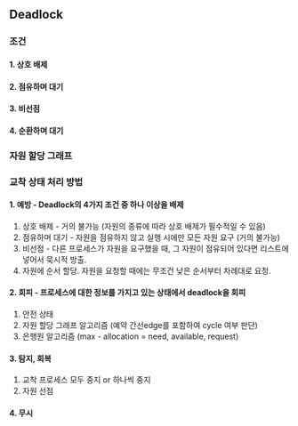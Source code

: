 ## Deadlock
### 조건
#### 1. 상호 배제
#### 2. 점유하며 대기
#### 3. 비선점
#### 4. 순환하며 대기

### 자원 할당 그래프

### 교착 상태 처리 방법
#### 1. 예방 - Deadlock의 4가지 조건 중 하나 이상을 배제
1. 상호 배제 - 거의 불가능 (자원의 종류에 따라 상호 배제가 필수적일 수 있음)
2. 점유하며 대기 - 자원을 점유하지 않고 실행 시에만 모든 자원 요구 (거의 불가능)
3. 비선점 - 다른 프로세스가 자원을 요구했을 때, 그 자원이 점유되어 있다면 리스트에 넣어서 묵시적 방출. 
4. 자원에 순서 할당. 자원을 요청할 때에는 무조건 낮은 순서부터 차례대로 요청.

#### 2. 회피 - 프로세스에 대한 정보를 가지고 있는 상태에서 deadlock을 회피
1. 안전 상태
2. 자원 할당 그래프 알고리즘 (예약 간선edge를 포함하여 cycle 여부 판단)
3. 은행원 알고리즘 (max - allocation = need, available, request)

#### 3. 탐지, 회복
1. 교착 프로세스 모두 중지 or 하나씩 중지
2. 자원 선점

#### 4. 무시
